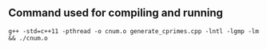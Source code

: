 Command used for compiling and running
----------------

```g++ -std=c++11 -pthread -o cnum.o generate_cprimes.cpp -lntl -lgmp -lm && ./cnum.o```
